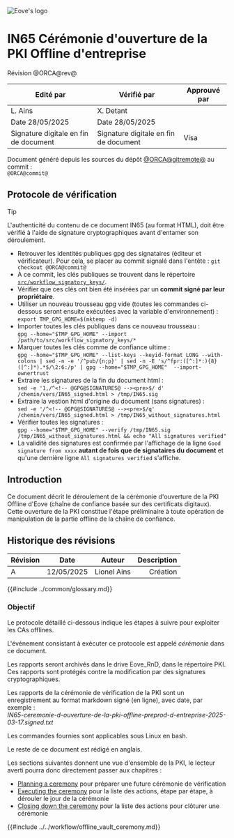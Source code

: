 ![Eove's logo](http://eove.fr/cms/wp-content/uploads/logo-1.png)

# IN65 Cérémonie d'ouverture de la PKI Offline d'entreprise










Révision @ORCA@rev@

| Edité par                             | Vérifié par                           | Approuvé par                    |
| ------------------------------------- | ------------------------------------- | ------------------------------- |
| L. Ains                               | X. Detant                             |                                 |
| Date 28/05/2025                       | Date 28/05/2025                       |                                 |
| Signature digitale en fin de document | Signature digitale en fin de document | Visa                            |

Document généré depuis les sources du dépôt [@ORCA@gitremote@](@ORCA@gitremote@) au commit :  
`@ORCA@commit@`

## Protocole de vérification

> [!Tip]  
> L'authenticité du contenu de ce document IN65 (au format HTML), doit être vérifié à l'aide de signature cryptographiques avant d'entamer son déroulement.
> * Retrouver les identités publiques gpg des signataires (éditeur et vérificateur). Pour cela, se placer au commit signalé dans l'entête :
> `git checkout @ORCA@commit@`
> * À ce commit, les clés publiques se trouvent dans le répertoire [`src/workflow_signatory_keys/`](@ORCA@gitremote@/tree/main/src/workflow_signatory_keys).
> * Vérifier que ces clés ont bien été insérées par un **commit signé par leur propriétaire**.
> * Utiliser un nouveau trousseau gpg vide (toutes les commandes ci-dessous seront ensuite exécutées avec la variable d'environnement) :  
> `export TMP_GPG_HOME=$(mktemp -d)`
> * Importer toutes les clés publiques dans ce nouveau trousseau :  
> `gpg --home="$TMP_GPG_HOME" --import /path/to/src/workflow_signatory_keys/*`
> * Marquer toutes les clés comme de confiance ultime :  
> `gpg --home="$TMP_GPG_HOME" --list-keys --keyid-format LONG --with-colons | sed -n -e '/^pub/{n;p}' | sed -n -E 's/^fpr:([^:]*:){8}([^:]*).*$/\2:6:/p' | gpg --home="$TMP_GPG_HOME"  --import-ownertrust`
> * Extraire les signatures de la fin du document html :  
> `sed -e '1,/^<!-- @GPG@SIGNATURES@ --><pre>$/ d' /chemin/vers/IN65_signed.html > /tmp/IN65.sig`
> * Extraire la vestion html d'origine du document (sans signatures) :  
> `sed -e '/^<!-- @GPG@SIGNATURES@ --><pre>$/q' /chemin/vers/IN65_signed.html > /tmp/IN65_without_signatures.html`
> * Vérifier toutes les signatures :  
> `gpg --home="$TMP_GPG_HOME" --verify /tmp/IN65.sig /tmp/IN65_without_signatures.html && echo "All signatures verified"`
> * La validité des signatures est confirmée par l'affichage de la ligne `Good signature from xxxx` **autant de fois que de signataires du document** et qu'une dernière ligne `All signatures verified` s'affiche.

## Introduction

Ce document décrit le déroulement de la cérémonie d'ouverture de la PKI Offline d'Eove (chaîne de confiance basée sur des certificats digitaux).
Cette ouverture de la PKI constitue l'étape préliminaire à toute opération de manipulation de la partie offline de la chaîne de confiance.

## Historique des révisions

| Révision |    Date    |   Auteur       | Description |
| -------- | :--------: | :------------: | ----------: |
| A        | 12/05/2025 | Lionel Ains    | Création    |

{{#include ../common/glossary.md}}

### Objectif

Le protocole détaillé ci-dessous indique les étapes à suivre pour exploiter les CAs offlines.

L'événement consistant à exécuter ce protocole est appelé *cérémonie* dans ce document.

Les rapports seront archivés dans le drive Eove_RnD, dans le répertoire PKI. Ces rapports sont protégés contre la modification par des signatures cryptographiques.

Les rapports de la cérémonie de vérification de la PKI sont un enregistrement au format markdown signé (en ligne), avec date, par exemple :  
*IN65-ceremonie-d-ouverture-de-la-pki-offline-preprod-d-entreprise-2025-03-17.signed.txt*

Les commandes fournies sont applicables sous Linux en bash.

Le reste de ce document est rédigé en anglais.

Les sections suivantes donnent une vue d'ensemble de la PKI, le lecteur averti pourra donc directement passer aux chapitres :
* [Planning a ceremony](#planning-a-ceremony) pour préparer une future cérémonie de vérification
* [Executing the ceremony](#executing-the-ceremony) pour la liste des actions, étape par étape, à dérouler le jour de la cérémonie
* [Closing down the ceremony](#closing-down-the-ceremony) pour la liste des actions pour clôturer une cérémonie

{{#include ../../workflow/offline_vault_ceremony.md}}
